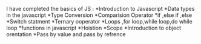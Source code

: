  I have completed the basics of JS :
   *Introduction to Javascript
   *Data types in the javascript
   *Type Conversion
   *Comparision Operator
   *if ,else if ,else
   *Switch statment
   *Ternary ooperator
   *Loops ,for loop,while loop,do while loop
   *functions  in javascript
   *Hoistion
   *Scope
   *Introduction to object orentation
   *Pass by value and pass by refrence

   


